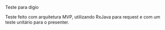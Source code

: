 Teste para digio

Teste feito com arquitetura MVP, utilizando RxJava para request e com um teste unitário para o presenter.
